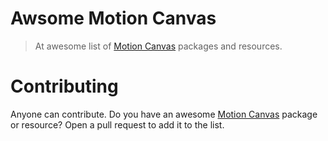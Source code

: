 # Awsome Motion Canvas

> At awesome list of [Motion Canvas][mc] packages and resources.

# Contributing

Anyone can contribute. Do you have an awesome [Motion Canvas][mc] package or
resource? Open a pull request to add it to the list.

[mc]: https://github.com/motion-canvas/motion-canvas/ "Motion Canvas"
